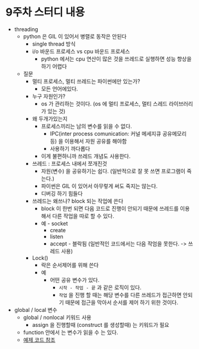 # 9주차 스터디 내용

- threading
  - python 은 GIL 이 있어서 병렬로 동작은 안된다
    - single thread 방식
    - i/o 바운드 프로세스 vs cpu 바운드 프로세스
      - python 에서는 cpu 연산이 많은 것을 쓰레드로 실행하면 성능 향상을 하기 어렵다
  - 질문
    - 멀티 프로세스, 멀티 쓰레드는 파이썬에만 있는가?
      - 모든 언어에있다.
    - 누구 자원인가?
      - os 가 관리하는 것이다. (os 에 멀티 프로세스, 멀티 스레드 라이브러리가 있는 것)
    - 왜 두개가있는지
      - 프로세스끼리는 남의 변수를 읽을 수 없다.
        - IPC(inter process comunication: 커널 메세지큐 공유메모리 등) 을 이용해서 자원 공유를 해야함
        - 사용하기 까다롭다
      - 이게 불편하니까 쓰레드 개념도 사용한다.
    - 쓰레드 : 프로세스 내에서 쪼개진것
      - 자원(변수) 을 공유하기는 쉽다. (일반적으로 잘 못 쓰면 프로그램이 죽는다.)
      - 파이썬은 GIL 이 있어서 아무렇게 써도 죽지는 않는다.
      - 디버깅 하기 힘들다
    - 쓰레드는 왜쓰나? block 되는 작업에 쓴다
      - block 이 한번 되면 다음 코드로 진행이 안되기 때문에 쓰레드를 이용해서 다른 작업을 따로 할 수 있다.
      - 예 - socket
        - create
        - listen
        - accept - 블락됨 (일반적인 코드에서는 다음 작엄을 못한다. -> 쓰레드 사용)
    - Lock()
      - 락은 순서제어를 위해 쓴다
      - 예
        - 어떤 공유 변수가 있다.
          - `시작 - 작업 - 끝` 과 같은 로직이 있다.
          - `작업` 을 진행 할 때는 해당 변수를 다른 쓰레드가 접근하면 안되기 때문에 접근을 막아서 순서를 제어 하기 위한 것이다.
- global / local 변수
  - global / nonlocal 키워드 사용
    - assign 을 진행할때 (construct 를 생성할때) 는 키워드가 필요
  - function 안에서 는 변수가 읽을 수 는 있다.
  - [예제 코드 참조](./script/global_nonlocal_example.py)